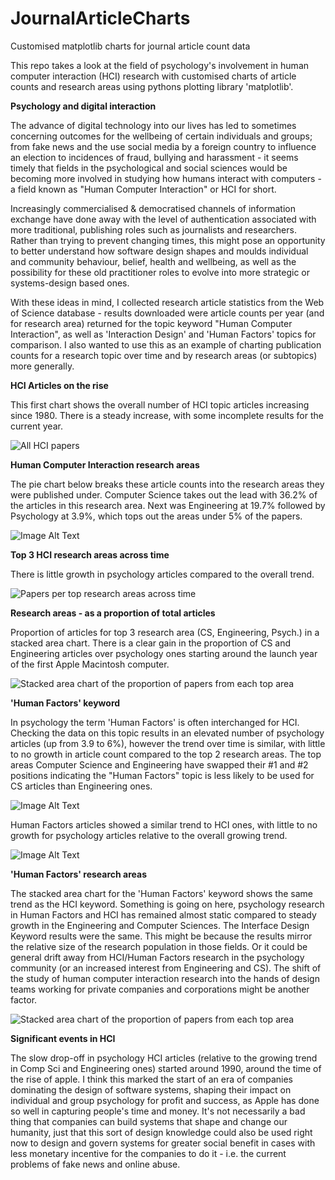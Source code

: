 # JournalArticleCharts
Customised matplotlib charts for journal article count data

This repo takes a look at the field of psychology's involvement in human computer interaction (HCI) research with customised charts of article counts and research areas using pythons plotting library 'matplotlib'.


**Psychology and digital interaction**

The advance of digital technology into our lives has led to sometimes concerning outcomes for the wellbeing of certain individuals and groups; from fake news and the use social media by a foreign country to influence an election to incidences of fraud, bullying and harassment - it seems timely that fields in the psychological and social sciences would be becoming more involved in studying how humans interact with computers - a field known as "Human Computer Interaction" or HCI for short. 

Increasingly commercialised & democratised channels of information exchange have done away with the level of authentication associated with more traditional, publishing roles such as journalists and researchers. Rather than trying to prevent changing times, this might pose an opportunity to better understand how software design shapes and moulds individual and community behaviour, belief, health and wellbeing, as well as the possibility for these old practitioner roles to evolve into more strategic or systems-design based ones.

With these ideas in mind, I collected research article statistics from the Web of Science database - results downloaded were article counts per year (and for research area) returned for the topic keyword "Human Computer Interaction", as well as 'Interaction Design' and 'Human Factors' topics for comparison. I also wanted to use this as an example of charting publication counts for a research topic over time and by research areas (or subtopics) more generally.

**HCI Articles on the rise**

This first chart shows the overall number of HCI topic articles increasing since 1980. There is a steady increase, with some incomplete results for the current year. 

![All HCI papers](https://raw.githubusercontent.com/amandalouparker/JournalArticleCharts/master/images/HCI_bar-total.png)


**Human Computer Interaction research areas**

The pie chart below breaks these article counts into the research areas they were published under. Computer Science takes out the lead with 36.2% of the articles in this research area. Next was Engineering at 19.7% followed by Psychology at 3.9%, which tops out the areas under 5% of the papers. 


![Image Alt Text](https://raw.githubusercontent.com/amandalouparker/JournalArticleCharts/master/modified-images/HCI_piechart.png)



**Top 3 HCI research areas across time**

There is little growth in psychology articles compared to the overall trend.

![Papers per top research areas across time](https://raw.githubusercontent.com/amandalouparker/JournalArticleCharts/master/images/HCI_bar-areas.png)


**Research areas - as a proportion of total articles**

Proportion of articles for top 3 research area (CS, Engineering, Psych.) in a stacked area chart. There is a clear gain in the proportion of CS and Engineering articles over psychology ones starting around the launch year of the first Apple Macintosh computer. 

![Stacked area chart of the proportion of papers from each top area](https://raw.githubusercontent.com/amandalouparker/JournalArticleCharts/master/modified-images/HCI_stacked.png)


**'Human Factors' keyword**

In psychology the term 'Human Factors' is often interchanged for HCI. Checking the data on this topic results in an elevated number of psychology articles (up from 3.9 to 6%), however the trend over time is similar, with little to no growth in article count compared to the top 2 research areas. The top areas Computer Science and Engineering have swapped their #1 and #2 positions indicating the "Human Factors" topic is less likely to be used for CS articles than Engineering ones. 

![Image Alt Text](https://raw.githubusercontent.com/amandalouparker/JournalArticleCharts/master/modified-images/HumanFactors_piechart.png)

Human Factors articles showed a similar trend to HCI ones, with little to no growth for psychology articles relative to the overall growing trend. 

![Image Alt Text](https://raw.githubusercontent.com/amandalouparker/JournalArticleCharts/master/images/HumanFactors_line.png)

**'Human Factors' research areas**

The stacked area chart for the 'Human Factors' keyword shows the same trend as the HCI keyword. Something is going on here, psychology research in Human Factors and HCI has remained almost static compared to steady growth in the Engineering and Computer Sciences. The Interface Design Keyword results were the same. This might be because the results mirror the relative size of the research population in those fields. Or it could be general drift away from HCI/Human Factors research in the psychology community (or an increased interest from Engineering and CS). The shift of the study of human computer interaction research into the hands of design teams working for private companies and corporations might be another factor. 

![Stacked area chart of the proportion of papers from each top area](https://raw.githubusercontent.com/amandalouparker/JournalArticleCharts/master/modified-images/HumanFactors_stacked.png)


**Significant events in HCI**

The slow drop-off in psychology HCI articles (relative to the growing trend in Comp Sci and Engineering ones) started around 1990, around the time of the rise of apple. I think this marked the start of an era of companies dominating the design of software systems, shaping their impact on individual and group psychology for profit and success, as Apple has done so well in capturing people's time and money. It's not necessarily a bad thing that companies can build systems that shape and change our humanity, just that this sort of design knowledge could also be used right now to design and govern systems for greater social benefit in cases with less monetary incentive for the companies to do it - i.e. the current problems of fake news and online abuse. 


